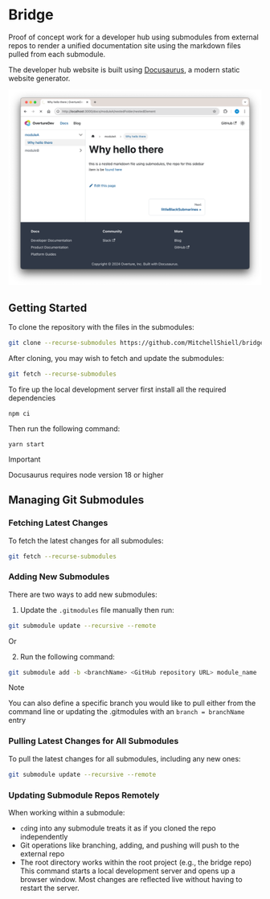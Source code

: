 # Bridge

Proof of concept work for a developer hub using submodules from external repos to render a unified documentation site using the markdown files pulled from each submodule. 

The developer hub website is built using [Docusaurus](https://docusaurus.io/), a modern static website generator.

![Preview](preview.png)

## Getting Started

To clone the repository with the files in the submodules:

```bash
git clone --recurse-submodules https://github.com/MitchellShiell/bridge.git
```

After cloning, you may wish to fetch and update the submodules:

```bash
git fetch --recurse-submodules
```

To fire up the local development server first install all the required dependencies

```
npm ci
```

Then run the following command: 

```
yarn start
```

> [!IMPORTANT]  
> Docusaurus requires node version 18 or higher

## Managing Git Submodules

### Fetching Latest Changes

To fetch the latest changes for all submodules:

```bash
git fetch --recurse-submodules
```

### Adding New Submodules

There are two ways to add new submodules:

1. Update the `.gitmodules` file manually  then run:

```bash
git submodule update --recursive --remote
```

Or

2. Run the following command:

```bash
git submodule add -b <branchName> <GitHub repository URL> module_name
```

> [!NOTE]  
> You can also define a specific branch you would like to pull either from the command line or updating the .gitmodules with an `branch = branchName` entry

### Pulling Latest Changes for All Submodules

To pull the latest changes for all submodules, including any new ones:

```bash
git submodule update --recursive --remote
```

### Updating Submodule Repos Remotely

When working within a submodule:
- `cd`ing into any submodule treats it as if you cloned the repo independently
- Git operations like branching, adding, and pushing will push to the external repo
- The root directory works within the root project (e.g., the bridge repo)
This command starts a local development server and opens up a browser window. Most changes are reflected live without having to restart the server.
